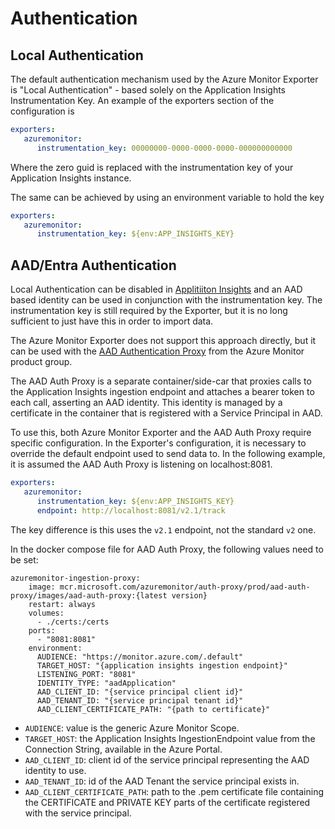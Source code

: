 # Authentication

## Local Authentication

The default authentication mechanism used by the Azure Monitor Exporter is "Local Authentication" - based solely on the Application Insights Instrumentation Key. An example of the exporters section of the configuration is

```yaml
exporters:
   azuremonitor:
      instrumentation_key: 00000000-0000-0000-0000-000000000000
```

Where the zero guid is replaced with the instrumentation key of your Application Insights instance.

The same can be achieved by using an environment variable to hold the key

```yaml
exporters:
   azuremonitor:
      instrumentation_key: ${env:APP_INSIGHTS_KEY}
```

## AAD/Entra Authentication

Local Authentication can be disabled in [Applitiiton Insights](https://learn.microsoft.com/en-us/azure/azure-monitor/app/azure-ad-authentication) and an AAD based identity can be used in conjunction with the instrumentation key. The instrumentation key is still required by the Exporter, but it is no long  sufficient to just have this in order to import data.

The Azure Monitor Exporter does not support this approach directly, but it can be used with the [AAD Authentication Proxy](https://github.com/Azure/aad-auth-proxy) from the Azure Monitor product group.

The AAD Auth Proxy is a separate container/side-car that proxies calls to the Application Insights ingestion endpoint and attaches a bearer token to each call, asserting an AAD identity. This identity is managed by a certificate in the container that is registered with a Service Principal in AAD.

To use this, both Azure Monitor Exporter and the AAD Auth Proxy require specific configuration. In the Exporter's configuration, it is necessary to override the default endpoint used to send data to. In the following example, it is assumed the AAD Auth Proxy is listening on localhost:8081.

```yaml
exporters:
   azuremonitor:
      instrumentation_key: ${env:APP_INSIGHTS_KEY}
      endpoint: http://localhost:8081/v2.1/track
```

The key difference is this uses the `v2.1` endpoint, not the standard `v2` one.

In the docker compose file for AAD Auth Proxy, the following values need to be set:

```docker
azuremonitor-ingestion-proxy:
    image: mcr.microsoft.com/azuremonitor/auth-proxy/prod/aad-auth-proxy/images/aad-auth-proxy:{latest version}
    restart: always
    volumes:
      - ./certs:/certs
    ports:
      - "8081:8081"
    environment:
      AUDIENCE: "https://monitor.azure.com/.default"
      TARGET_HOST: "{application insights ingestion endpoint}"
      LISTENING_PORT: "8081"
      IDENTITY_TYPE: "aadApplication"
      AAD_CLIENT_ID: "{service principal client id}"
      AAD_TENANT_ID: "{service principal tenant id}"
      AAD_CLIENT_CERTIFICATE_PATH: "{path to certificate}"
```

- `AUDIENCE`: value is the generic Azure Monitor Scope.
- `TARGET_HOST`: the Application Insights IngestionEndpoint value from the Connection String, available in the Azure Portal.
- `AAD_CLIENT_ID`: client id of the service principal representing the AAD identity to use.
- `AAD_TENANT_ID`: id of the AAD Tenant the service principal exists in.
- `AAD_CLIENT_CERTIFICATE_PATH`: path to the .pem certificate file containing the CERTIFICATE and PRIVATE KEY parts of the certificate registered with the service principal.


